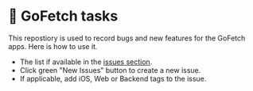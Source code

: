 # 🐶 GoFetch tasks

This repostiory is used to record bugs and new features for the GoFetch apps. Here is how to use it.

* The list if available in the [issues section](issues).
* Click green "New Issues" button to create a new issue.
* If applicable, add iOS, Web or Backend tags to the issue.
